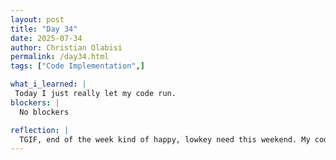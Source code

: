 ```yaml
---
layout: post
title: "Day 34"
date: 2025-07-34
author: Christian Olabisi
permalink: /day34.html
tags: ["Code Implementation",]

what_i_learned: |
 Today I just really let my code run. 
blockers: |
  No blockers

reflection: |
  TGIF, end of the week kind of happy, lowkey need this weekend. My code this past week has been running slower, and I haven't been able to see the results of my code. Meaning I haven't been able to see if the things I have implemented this week have improved my accuracy or not. Although today I was able to get a better GPU, so over the weekend I'm going to run my code, and I expect to be able to see results before the start of next week. Hopefully, my accuracy has increased, and my code has improved.
---
```

